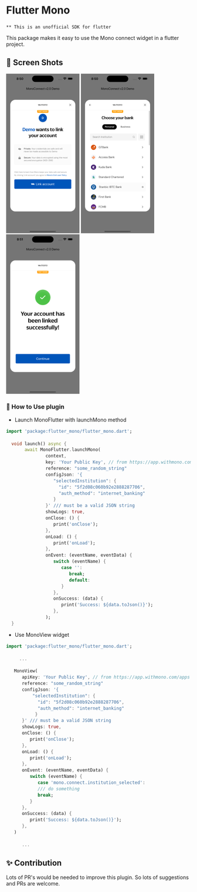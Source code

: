 # Flutter Mono

`** This is an unofficial SDK for flutter`

This package makes it easy to use the Mono connect widget in a flutter project.

## 📸 Screen Shots

<p float="left">
<img src="https://github.com/Zfinix/flutter_mono/blob/main/1.png?raw=true" width="200">
<img src="https://github.com/Zfinix/flutter_mono/blob/main/2.png?raw=true" width="200">
<img src="https://github.com/Zfinix/flutter_mono/blob/main/3.png?raw=true" width="200">
</p>

### 🚀 How to Use plugin

- Launch MonoFlutter with launchMono method

```dart
import 'package:flutter_mono/flutter_mono.dart';

  void launch() async {
       await MonoFlutter.launchMono(
               context,
               key: 'Your Public Key', // from https://app.withmono.com/apps
               reference: "some_random_string"
               configJson: '{
                  "selectedInstitution": {
                    "id": "5f2d08c060b92e2888287706", 
                    "auth_method": "internet_banking" 
                  }
               }' /// must be a valid JSON string
               showLogs: true,
               onClose: () {
                  print('onClose');
               },
               onLoad: () {
                  print('onLoad');
               },
               onEvent: (eventName, eventData) {
                  switch (eventName) {
                     case '':
                        break;
                        default:
                     }
                  },
                  onSuccess: (data) {
                     print('Success: ${data.toJson()}');
                  },
               );
  }
```

- Use MonoView widget

```dart
import 'package:flutter_mono/flutter_mono.dart';

     ...

   MonoView(
      apiKey: 'Your Public Key', // from https://app.withmono.com/apps
      reference: "some_random_string"
      configJson: '{
          "selectedInstitution": {
            "id": "5f2d08c060b92e2888287706", 
            "auth_method": "internet_banking" 
           }
      }' /// must be a valid JSON string
      showLogs: true,
      onClose: () {
         print('onClose');
      },
      onLoad: () {
         print('onLoad');
      },
      onEvent: (eventName, eventData) {
         switch (eventName) {
            case 'mono.connect.institution_selected':
            /// do something
            break;
         }
      },
      onSuccess: (data) {
         print('Success: ${data.toJson()}');
      },
   )

      ...

```

## ✨ Contribution

Lots of PR's would be needed to improve this plugin. So lots of suggestions and PRs are welcome.
